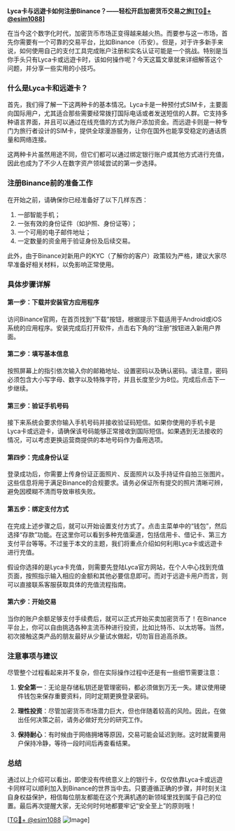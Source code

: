 **Lyca卡与远遊卡如何注册Binance？——轻松开启加密货币交易之旅[[TG💪+ @esim1088](https://t.me/s/esim1088)]**

在当今这个数字化时代，加密货币市场正变得越来越火热。而要参与这一市场，首先你需要有一个可靠的交易平台，比如Binance（币安）。但是，对于许多新手来说，如何使用自己的支付工具完成账户注册和实名认证可能是一个挑战。特别是当你手头只有Lyca卡或远遊卡时，该如何操作呢？今天这篇文章就来详细解答这个问题，并分享一些实用的小技巧。

### 什么是Lyca卡和远遊卡？

首先，我们得了解一下这两种卡的基本情况。Lyca卡是一种预付式SIM卡，主要面向国际用户，尤其适合那些需要经常拨打国际电话或者发送短信的人群。它支持多种语言界面，并且可以通过在线充值的方式为账户添加资金。而远遊卡则是一种专门为旅行者设计的SIM卡，提供全球漫游服务，让你在国外也能享受稳定的通话质量和网络连接。

这两种卡片虽然用途不同，但它们都可以通过绑定银行账户或其他方式进行充值，因此也成为了不少人在数字资产领域尝试的第一步选择。

### 注册Binance前的准备工作

在开始之前，请确保你已经准备好了以下几样东西：
1. 一部智能手机；
2. 一张有效的身份证件（如护照、身份证等）；
3. 一个可用的电子邮件地址；
4. 一定数量的资金用于验证身份及后续交易。

此外，由于Binance对新用户的KYC（了解你的客户）政策较为严格，建议大家尽早准备好相关材料，以免影响正常使用。

### 具体步骤详解

#### 第一步：下载并安装官方应用程序
访问Binance官网，在首页找到“下载”按钮，根据提示下载适用于Android或iOS系统的应用程序。安装完成后打开软件，点击右下角的“注册”按钮进入新用户界面。

#### 第二步：填写基本信息
按照屏幕上的指引依次输入你的邮箱地址、设置密码以及确认密码。请注意，密码必须包含大小写字母、数字以及特殊字符，并且长度至少为8位。完成后点击下一步继续。

#### 第三步：验证手机号码
接下来系统会要求你输入手机号码并接收验证码短信。如果你使用的手机卡是Lyca卡或远遊卡，请确保该号码能够正常接收到国际短信。如果遇到无法接收的情况，可以考虑更换运营商提供的本地号码作为备用选项。

#### 第四步：完成身份认证
登录成功后，你需要上传身份证正面照片、反面照片以及手持证件自拍三张图片。这些信息将用于满足Binance的合规要求。请务必保证所有提交的照片清晰可辨，避免因模糊不清而导致审核失败。

#### 第五步：绑定支付方式
在完成上述步骤之后，就可以开始设置支付方式了。点击主菜单中的“钱包”，然后选择“存款”功能。在这里你可以看到多种充值渠道，包括信用卡、借记卡、第三方支付平台等等。不过鉴于本文的主题，我们将重点介绍如何利用Lyca卡或远遊卡进行充值。

假设你选择的是Lyca卡充值，则需要先登陆Lyca官方网站，在个人中心找到充值页面，按照指示输入相应的金额和其他必要信息即可。而对于远遊卡用户而言，则可以直接联系客服获取具体的充值流程指南。

#### 第六步：开始交易
当你的账户余额足够支付手续费后，就可以正式开始买卖加密货币了！在Binance平台上，你可以自由挑选各种主流币种进行投资，比如比特币、以太坊等。当然，初次接触这类产品的朋友最好从少量试水做起，切勿盲目追高杀跌。

### 注意事项与建议

尽管整个过程看起来并不复杂，但在实际操作过程中还是有一些细节需要注意：

1. **安全第一**：无论是存储私钥还是管理密码，都必须做到万无一失。建议使用硬件钱包来保存重要资料，同时定期更换登录密码。
   
2. **理性投资**：尽管加密货币市场潜力巨大，但也伴随着较高的风险。因此，在做出任何决策之前，请务必做好充分的研究工作。

3. **保持耐心**：有时候由于网络拥堵等原因，交易可能会延迟到账。这时就需要用户保持冷静，等待一段时间后再查看结果。

### 总结

通过以上介绍可以看出，即使没有传统意义上的银行卡，仅仅依靠Lyca卡或远遊卡同样可以顺利加入到Binance的世界当中去。只要遵循正确的步骤，并时刻关注自身权益保护，相信每位朋友都能在这个充满机遇的新领域里找到属于自己的位置。最后再次提醒大家，无论何时何地都要牢记“安全至上”的原则哦！

[[TG💪+ @esim1088](https://t.me/s/esim1088) ![Image](https://i.postimg.cc/4NQfJmqS/Snipaste-2025-05-13-00-14-12.png)]